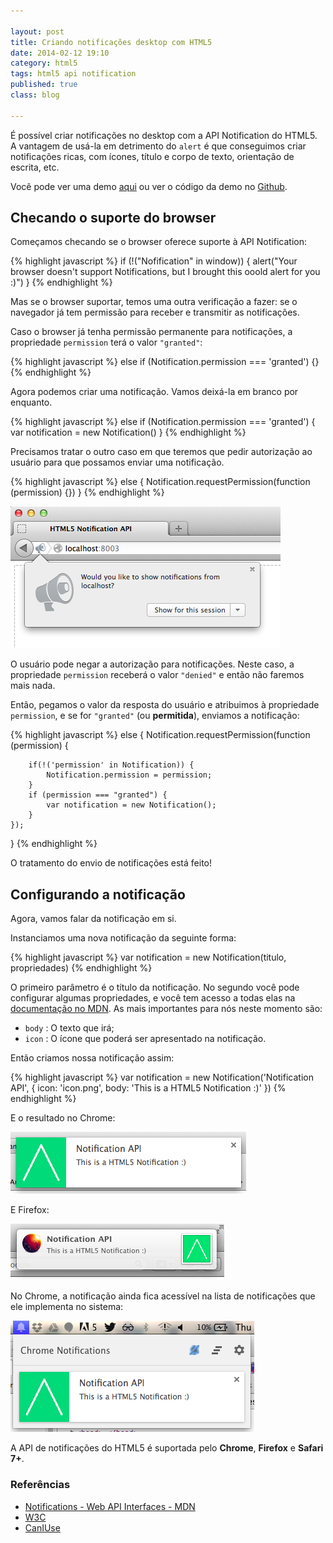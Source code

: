 ```yaml
---

layout: post
title: Criando notificações desktop com HTML5
date: 2014-02-12 19:10
category: html5
tags: html5 api notification
published: true
class: blog

---
```


É possível criar notificações no desktop com a API Notification do HTML5. A vantagem de usá-la em detrimento do `alert` é que conseguimos criar notificações ricas, com ícones, título e corpo de texto, orientação de escrita, etc.

<!--readmore-->

Você pode ver uma demo [aqui](http://andrel.me/labs/html5-notification) ou ver o código da demo no [Github](http://github.com/andreloureiro/html5-notification).

## Checando o suporte do browser

Começamos checando se o browser oferece suporte à API Notification:

{% highlight javascript %}
if (!("Nofification" in window)) {
    alert("Your browser doesn't support Notifications, but I brought this ooold alert for you :)")
}
{% endhighlight %}

Mas se o browser suportar, temos uma outra verificação a fazer: se o navegador já tem permissão para receber e transmitir as notificações.

Caso o browser já tenha permissão permanente para notificações, a propriedade `permission` terá o valor `"granted"`:

{% highlight javascript %}
else if (Notification.permission === 'granted') {}
{% endhighlight %}


Agora podemos criar uma notificação. Vamos deixá-la em branco por enquanto.

{% highlight javascript %}
else if (Notification.permission === 'granted') {
    var notification = new Notification()
}
{% endhighlight %}

Precisamos tratar o outro caso em que teremos que pedir autorização ao usuário para que possamos enviar uma notificação.

{% highlight javascript %}
else {
    Notification.requestPermission(function (permission) {})
}
{% endhighlight %}

![Notification Request Permission no Firefox](/images/posts/html5-notification-notification-requestpermission.png)

O usuário pode negar a autorização para notificações. Neste caso, a propriedade `permission` receberá o valor `"denied"` e então não faremos mais nada.

Então, pegamos o valor da resposta do usuário e atribuimos à propriedade `permission`, e se for `"granted"` (ou __permitida__), enviamos a notificação:

{% highlight javascript %}
else {
    Notification.requestPermission(function (permission) {

        if(!('permission' in Notification)) {
            Notification.permission = permission;
        }
        if (permission === "granted") {
            var notification = new Notification();
        }
    });
}
{% endhighlight %}

O tratamento do envio de notificações está feito!

## Configurando a notificação

Agora, vamos falar da notificação em si.

Instanciamos uma nova notificação da seguinte forma:

{% highlight javascript %}
var notification = new Notification(titulo, propriedades)
{% endhighlight %}

O primeiro parâmetro é o título da notificação. No segundo você pode configurar algumas propriedades, e você tem acesso a todas elas na [documentação no MDN](https://developer.mozilla.org/en/docs/Web/API/notification). As mais importantes para nós neste momento são:

- `body` : O texto que irá;
- `icon` : O ícone que poderá ser apresentado na notificação.

Então criamos nossa notificação assim:

{% highlight javascript %}
var notification = new Notification('Notification API', {
    icon: 'icon.png',
    body: 'This is a HTML5 Notification :)'
})
{% endhighlight %}

E o resultado no Chrome:

![HTML5 Notification no Chrome](/images/posts/html5-notification-chrome.png)

E Firefox:

![HTML5 Notification no Firefox](/images/posts/html5-notification-firefox.png)

No Chrome, a notificação ainda fica acessível na lista de notificações que ele implementa no sistema:

![Hub de notificações do Chrome](/images/posts/html5-notification-chrome-hub.png)

A API de notificações do HTML5 é suportada pelo __Chrome__, __Firefox__ e __Safari 7+__.

### Referências

- [Notifications - Web API Interfaces - MDN](https://developer.mozilla.org/en/docs/Web/API/notification)
- [W3C](http://www.w3.org/TR/notifications/)
- [CanIUse](http://caniuse.com/notifications)
